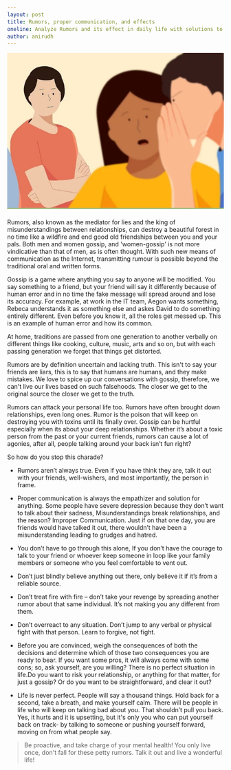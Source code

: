 ```yaml
---
layout: post
title: Rumors, proper communication, and effects
oneline: Analyze Rumors and its effect in daily life with solutions to the same.
author: anirudh
---
```


![Students and Mental Health](/images/blog/rumors.jpeg)

Rumors, also known as the mediator for lies and the king of misunderstandings between relationships, can destroy a beautiful forest in no time like a wildfire and end good old friendships between you and your pals. Both men and women gossip, and 'women-gossip' is not more vindicative than that of men, as is often thought. With such new means of communication as the Internet, transmitting rumour is possible beyond the traditional oral and written forms.

Gossip is a game where anything you say to anyone will be modified. You say something to a friend, but your friend will say it differently because of human error and in no time the fake message will spread around and lose its accuracy. For example, at work in the IT team, Aegon wants something, Rebeca understands it as something else and askes David to do something entirely different. Even before you know it, all the roles get messed up. This is an example of human error and how its common.

At home, traditions are passed from one generation to another verbally on different things like cooking, culture, music, arts and so on, but with each passing generation we forget that things get distorted.

Rumors are by definition uncertain and lacking truth. This isn't to say your friends are liars, this is to say that humans are humans, and they make mistakes. We love to spice up our conversations with gossip, therefore, we can't live our lives based on such falsehoods. The closer we get to the original source the closer we get to the truth.

Rumors can attack your personal life too. Rumors have often brought down relationships, even long ones. Rumor is the poison that will keep on destroying you with toxins until its finally over. Gossip can be hurtful especially when its about your deep relationships. Whether it’s about a toxic person from the past or your current friends, rumors can cause a lot of agonies, after all, people talking around your back isn’t fun right?

So how do you stop this charade?

- Rumors aren’t always true. Even if you have think they are, talk it out with your friends, well-wishers, and most importantly, the person in frame.

- Proper communication is always the empathizer and solution for anything. Some people have severe depression because they don’t want to talk about their sadness, Misunderstandings break relationships, and the reason? Improper Communication. Just if on that one day, you are friends would have talked it out, there wouldn’t have been a misunderstanding leading to grudges and hatred.

- You don’t have to go through this alone, If you don’t have the courage to talk to your friend or whoever keep someone in loop like your family members or someone who you feel comfortable to vent out.

- Don’t just blindly believe anything out there, only believe it if it’s from a reliable source.

- Don’t treat fire with fire – don’t take your revenge by spreading another rumor about that same individual. It’s not making you any different from them.

- Don’t overreact to any situation. Don’t jump to any verbal or physical fight with that person. Learn to forgive, not fight.

- Before you are convinced, weigh the consequences of both the decisions and determine which of those two consequences you are ready to bear. If you want some pros, it will always come with some cons; so, ask yourself, are you willing? There is no perfect situation in life.Do you want to risk your relationship, or anything for that matter, for just a gossip? Or do you want to be straightforward, and clear it out?

- Life is never perfect. People will say a thousand things. Hold back for a second, take a breath, and make yourself calm. There will be people in life who will keep on talking bad about you. That shouldn’t pull you back. Yes, it hurts and it is upsetting, but it's only you who can put yourself back on track- by talking to someone or pushing yourself forward, moving on from what people say.

> Be proactive, and take charge of your mental health! You only live once, don't fall for these petty rumors. Talk it out and live a wonderful life!
